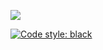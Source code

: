 <a href="https://codeclimate.com/github/A-V-tor/flaskproj/maintainability"><img src="https://api.codeclimate.com/v1/badges/869330bc9bb17813e587/maintainability" /></a>

[![Code style: black](https://img.shields.io/badge/code%20style-black-000000.svg)](https://github.com/psf/black)